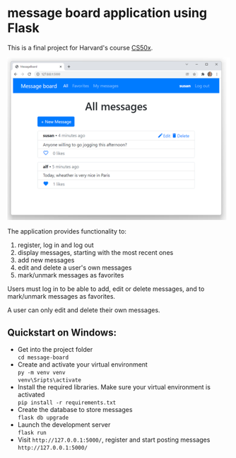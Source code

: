 # message board application using Flask

This is a final project for Harvard's course [CS50x](https://cs50.harvard.edu/x/2022/).

![Screenshot](./static/screen.png)

The application provides functionality to:

1. register, log in and log out
2. display messages, starting with the most recent ones
3. add new messages
4. edit and delete a user's own messages
5. mark/unmark messages as favorites

Users must log in to be able to add, edit or delete 
messages, and to mark/unmark messages as favorites.

A user can only edit and delete their own messages.

## Quickstart on Windows:  
+ Get into the project folder    
    `cd message-board`
+ Create and activate your virtual environment  
    `py -m venv venv`  
    `venv\Sripts\activate`
+ Install the required libraries. Make sure your virtual environment is activated  
    `pip install -r requirements.txt`
+ Create the database to store messages  
    `flask db upgrade`
+ Launch the development server  
    `flask run`
+ Visit `http://127.0.0.1:5000/`, register and start posting messages  
    `http://127.0.0.1:5000/`